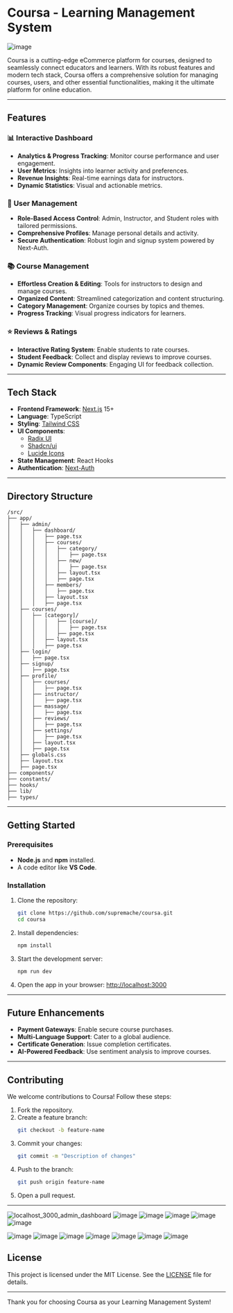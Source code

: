 # Coursa - Learning Management System

![image](https://github.com/user-attachments/assets/1582f160-911b-436e-beec-5f13259b4daf)

Coursa is a cutting-edge eCommerce platform for courses, designed to seamlessly connect educators and learners. With its robust features and modern tech stack, Coursa offers a comprehensive solution for managing courses, users, and other essential functionalities, making it the ultimate platform for online education.

---

## Features

### 📊 **Interactive Dashboard**
- **Analytics & Progress Tracking**: Monitor course performance and user engagement.
- **User Metrics**: Insights into learner activity and preferences.
- **Revenue Insights**: Real-time earnings data for instructors.
- **Dynamic Statistics**: Visual and actionable metrics.

### 👥 **User Management**
- **Role-Based Access Control**: Admin, Instructor, and Student roles with tailored permissions.
- **Comprehensive Profiles**: Manage personal details and activity.
- **Secure Authentication**: Robust login and signup system powered by Next-Auth.

### 📚 **Course Management**
- **Effortless Creation & Editing**: Tools for instructors to design and manage courses.
- **Organized Content**: Streamlined categorization and content structuring.
- **Category Management**: Organize courses by topics and themes.
- **Progress Tracking**: Visual progress indicators for learners.

### ⭐ **Reviews & Ratings**
- **Interactive Rating System**: Enable students to rate courses.
- **Student Feedback**: Collect and display reviews to improve courses.
- **Dynamic Review Components**: Engaging UI for feedback collection.

---

## Tech Stack

- **Frontend Framework**: [Next.js](https://nextjs.org/) 15+
- **Language**: TypeScript
- **Styling**: [Tailwind CSS](https://tailwindcss.com/)
- **UI Components**:
  - [Radix UI](https://www.radix-ui.com/)
  - [Shadcn/ui](https://shadcn.dev/)
  - [Lucide Icons](https://lucide.dev/)
- **State Management**: React Hooks
- **Authentication**: [Next-Auth](https://next-auth.js.org/)

---

## Directory Structure

```
/src/
├── app/
│   ├── admin/
│   │   ├── dashboard/
│   │   │   ├── page.tsx
│   │   │   ├── courses/
│   │   │   │   ├── category/
│   │   │   │   │   ├── page.tsx
│   │   │   │   ├── new/
│   │   │   │   │   ├── page.tsx
│   │   │   │   ├── layout.tsx
│   │   │   │   ├── page.tsx
│   │   │   ├── members/
│   │   │   │   ├── page.tsx
│   │   │   ├── layout.tsx
│   │   │   ├── page.tsx
│   ├── courses/
│   │   ├── [category]/
│   │   │   │   ├── [course]/
│   │   │   │   │   ├── page.tsx
│   │   │   │   ├── page.tsx
│   │   │   ├── layout.tsx
│   │   │   ├── page.tsx
│   ├── login/
│   │   ├── page.tsx
│   ├── signup/
│   │   ├── page.tsx
│   ├── profile/
│   │   ├── courses/
│   │   │   ├── page.tsx
│   │   ├── instructor/
│   │   │   ├── page.tsx
│   │   ├── massage/
│   │   │   ├── page.tsx
│   │   ├── reviews/
│   │   │   ├── page.tsx
│   │   ├── settings/
│   │   │   ├── page.tsx
│   │   ├── layout.tsx
│   │   ├── page.tsx
│   ├── globals.css
│   ├── layout.tsx
│   ├── page.tsx
├── components/
├── constants/
├── hooks/
├── lib/
├── types/
```

---

## Getting Started

### Prerequisites

- **Node.js** and **npm** installed.
- A code editor like **VS Code**.

### Installation

1. Clone the repository:
   ```bash
   git clone https://github.com/supremache/coursa.git
   cd coursa
   ```

2. Install dependencies:
   ```bash
   npm install
   ```

4. Start the development server:
   ```bash
   npm run dev
   ```

5. Open the app in your browser:
   [http://localhost:3000](http://localhost:3000)

---

## Future Enhancements

- **Payment Gateways**: Enable secure course purchases.
- **Multi-Language Support**: Cater to a global audience.
- **Certificate Generation**: Issue completion certificates.
- **AI-Powered Feedback**: Use sentiment analysis to improve courses.

---

## Contributing

We welcome contributions to Coursa! Follow these steps:

1. Fork the repository.
2. Create a feature branch:
   ```bash
   git checkout -b feature-name
   ```
3. Commit your changes:
   ```bash
   git commit -m "Description of changes"
   ```
4. Push to the branch:
   ```bash
   git push origin feature-name
   ```
5. Open a pull request.

---

![localhost_3000_admin_dashboard](https://github.com/user-attachments/assets/a388cd1f-b5b8-4c81-885e-2be034080706)
![image](https://github.com/user-attachments/assets/2fbf352a-9cb8-4bc5-af13-ab0c096b64c9)
![image](https://github.com/user-attachments/assets/f1a62480-c4d2-4180-b4d1-e12baa1ad420)
![image](https://github.com/user-attachments/assets/793a1214-17f1-4027-8bc4-05f757a5408a)
![image](https://github.com/user-attachments/assets/8ba12eb0-a32f-4c8d-8275-7c1d25517a23)
![image](https://github.com/user-attachments/assets/b93003dc-7f3b-4b22-8746-8a3484728977)

![image](https://github.com/user-attachments/assets/d668c553-b893-4301-b610-35a64d5fe989)
![image](https://github.com/user-attachments/assets/6e2a5f20-e081-417b-a8bd-80994658eb40)
![image](https://github.com/user-attachments/assets/f7ad5000-fd89-4c7b-8f84-617dc02f0137)
![image](https://github.com/user-attachments/assets/705ab3b1-d187-4910-8092-76640f9bc5f8)
![image](https://github.com/user-attachments/assets/11af2e84-9f06-4dbf-861d-7a96f7a2b996)
![image](https://github.com/user-attachments/assets/63a3984e-838d-498b-804a-df69c2cad82a)
![image](https://github.com/user-attachments/assets/0e2669c0-7f98-41bb-80db-2e57f9936a09)


## License

This project is licensed under the MIT License. See the [LICENSE](./LICENSE) file for details.

---

Thank you for choosing Coursa as your Learning Management System!

